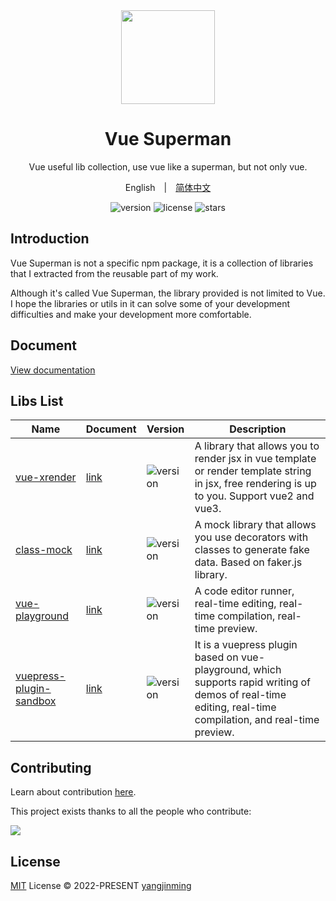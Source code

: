 <div align="center">
  <a href="https://vue-superman.vercel.app/">
    <img src="https://vue-superman.vercel.app/images/logo.svg" width="150">
  </a>
  <h1>Vue Superman</h1>
  <p>Vue useful lib collection, use vue like a superman, but not only vue.</p>
  <p>
    <span>English</span>&emsp;|&emsp;<a href="./README_zh-CN.md">简体中文</a>
  </p>
  <p>
    <img src="https://img.shields.io/github/package-json/v/2214962083/vue-superman" alt="version">
    <img src="https://img.shields.io/github/license/2214962083/vue-superman" alt="license">
    <img src="https://img.shields.io/github/stars/2214962083/vue-superman?style=social" alt="stars">
  </p>
</div>

## Introduction

Vue Superman is not a specific npm package, it is a collection of libraries that I extracted from the reusable part of my work.

Although it's called Vue Superman, the library provided is not limited to Vue. I hope the libraries or utils in it can solve some of your development difficulties and make your development more comfortable.

## Document

[View documentation](https://vue-superman.vercel.app/)

## Libs List

| Name                                                           | Document                                                              | Version                                                                                          | Description                                                                                                                                                |
| -------------------------------------------------------------- | --------------------------------------------------------------------- | ------------------------------------------------------------------------------------------------ | ---------------------------------------------------------------------------------------------------------------------------------------------------------- |
| [vue-xrender](./packages/vue-xrender/)                         | [link](https://vue-superman.vercel.app/libs/vue-xrender/)             | <img src="https://img.shields.io/npm/v/vue-xrender?style=flat-square" alt="version">             | A library that allows you to render jsx in vue template or render template string in jsx, free rendering is up to you. Support vue2 and vue3.              |
| [class-mock](./packages/class-mock/)                           | [link](https://vue-superman.vercel.app/libs/class-mock/)              | <img src="https://img.shields.io/npm/v/class-mock?style=flat-square" alt="version">              | A mock library that allows you use decorators with classes to generate fake data. Based on faker.js library.                                               |
| [vue-playground](./packages/vue-playground/)                   | [link](https://vue-superman.vercel.app/libs/vue-playground/)          | <img src="https://img.shields.io/npm/v/vue-playground?style=flat-square" alt="version">          | A code editor runner, real-time editing, real-time compilation, real-time preview.                                                                         |
| [vuepress-plugin-sandbox](./packages/vuepress-plugin-sandbox/) | [link](https://vue-superman.vercel.app/libs/vuepress-plugin-sandbox/) | <img src="https://img.shields.io/npm/v/vuepress-plugin-sandbox?style=flat-square" alt="version"> | It is a vuepress plugin based on vue-playground, which supports rapid writing of demos of real-time editing, real-time compilation, and real-time preview. |

## Contributing

Learn about contribution [here](https://github.com/2214962083/vue-superman/blob/master/CONTRIBUTING.md).

This project exists thanks to all the people who contribute:

<a href="https://github.com/2214962083/vue-superman/graphs/contributors">
  <img src="https://contrib.rocks/image?repo=2214962083/vue-superman" />
</a>

## License

[MIT](https://github.com/2214962083/vue-superman/blob/master/LICENSE) License © 2022-PRESENT [yangjinming](https://github.com/2214962083)
